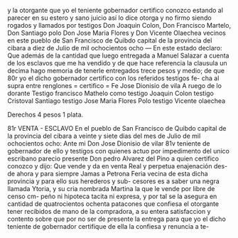 y la otorgante que yo el teniente gobernador certifico conozco estando al parecer en su estero y sano juicio así lo dice otorga y no firmo siendo rogados y llamados por testigos Don Joaquin Colon, Don Francisco Martelo, Don Santiago polo Don Jose Maria Flores y Don Vicente Olaechea vecinos en este pueblo de San Francisco de Quibdo capital de la provincia del cibara a diez de Julio de mil ochocientos ocho — En este estado declaro: Que además de la cantidad que luego entregada a Manuel Salazar a cuenta de los esclavos que me ha vendido y de que hace referencia la clausula un decima hago memoria de tenerle entregados trece pesos y medio; de que 80r yo el dicho gobernador certifico con los referidos testigos fe- cha al supra entre renglones = certifico = Fe Jose Dionisio de vila A ruego de lo dorante Testigo francisco Mathelo como testigo Joaquin Colon testigo Cristoval Santiago testigo Jose Maria Flores Polo testigo Vicente olaechea

Derechos 4 pesos
1 plata.

81r VENTA - ESCLAVO
En el pueblo de San Francisco de Quibdo capital de la provincia del cibara a veinte y siete dias del mes de Julio de mil ochocientos ocho: Ante mi Don Jose Dionisio de vilar 81v teniente de gobernador de ello y testigos con quienes actuo por impedimento del unico escribano parecio presente Don pedro Alvarez del Pino a quien certifico conozco y dijo: Que vende y da en venta Real y perpetua enajenación des- de ahora y para siempre Jamas a Petrona Feria vecina de esta dicha provincia y para ello sus herederos y sub- cesores es a saber una negra llamada Ytoria, y su cria nombrada Martina la que le vende por libre de censo cm- peño ni hipoteca tacita ni expresa, y por tal se la asegura en cantidad de quatrocientos ochenta patacones que confiesa el otorgante tener recibidos de mano de la compradora, a su entera satisfaccion y contento sobre que por no ser de presente la entrega para que yo el dicho teniente de gobernador certifique de ella la confiesa y renuncia a te-